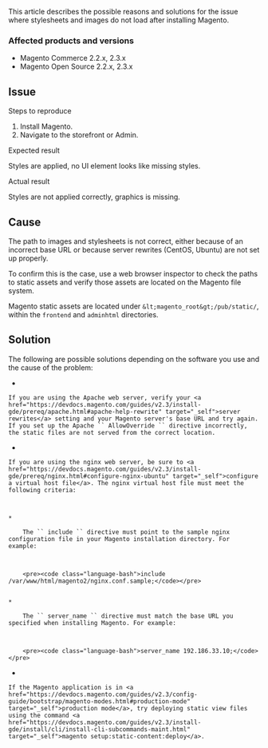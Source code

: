 <p id="details">This article describes the possible reasons and solutions for the issue where stylesheets and images do not load after installing Magento.&nbsp;</p>

### Affected products and versions

*   Magento Commerce 2.2.x, 2.3.x
*   Magento Open Source 2.2.x, 2.3.x

## Issue

<span class="wysiwyg-underline">Steps to reproduce</span>

1.   Install Magento.
2.   Navigate to the storefront or Admin.

<span class="wysiwyg-underline">Expected result</span>

Styles are applied, no UI element looks like missing styles.

<span class="wysiwyg-underline">Actual result&nbsp;</span>

Styles are not applied correctly, graphics is missing.&nbsp;&nbsp;

## Cause

The path to images and stylesheets is not correct, either because of an incorrect base URL or because server rewrites (CentOS, Ubuntu) are not set up properly.

To confirm this is the case, use a web browser inspector to check the paths to static assets and verify those assets are located on the Magento file system.

Magento static assets are located under `` &lt;magento_root&gt;/pub/static/ ``, within the `` frontend `` and `` adminhtml `` directories.

## Solution

The following are possible solutions depending on the software you use and the cause of the problem:

*   
    
    If you are using the Apache web server, verify your <a href="https://devdocs.magento.com/guides/v2.3/install-gde/prereq/apache.html#apache-help-rewrite" target="_self">server rewrites</a> setting and your Magento server's base URL and try again. If you set up the Apache `` AllowOverride `` directive incorrectly, the static files are not served from the correct location.
    
    
*   
    
    If you are using the nginx web server, be sure to <a href="https://devdocs.magento.com/guides/v2.3/install-gde/prereq/nginx.html#configure-nginx-ubuntu" target="_self">configure a virtual host file</a>. The nginx virtual host file must meet the following criteria:
    
    
    
    *   
        
        The `` include `` directive must point to the sample nginx configuration file in your Magento installation directory. For example:
        
        
        
        <pre><code class="language-bash">include /var/www/html/magento2/nginx.conf.sample;</code></pre>
        
        
    *   
        
        The `` server_name `` directive must match the base URL you specified when installing Magento. For example:
        
        
        
        <pre><code class="language-bash">server_name 192.186.33.10;</code></pre>
        
        
    
    
    
*   
    
    If the Magento application is in <a href="https://devdocs.magento.com/guides/v2.3/config-guide/bootstrap/magento-modes.html#production-mode" target="_self">production mode</a>, try deploying static view files using the command <a href="https://devdocs.magento.com/guides/v2.3/install-gde/install/cli/install-cli-subcommands-maint.html" target="_self">magento setup:static-content:deploy</a>.
    
    